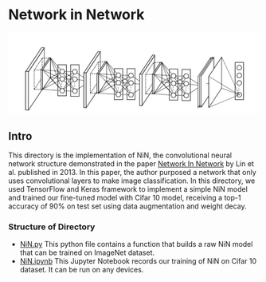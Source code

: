 # Network in Network

![paper.png](paper.png)
## Intro

This directory is the implementation of NiN, the convolutional neural network structure demonstrated in the
paper [Network In Network](https://arxiv.org/pdf/1312.4400.pdf) by Lin et al. published in 2013. In this paper, the author purposed a network that only uses convolutional layers to make image classification. In this directory, we used TensorFlow and Keras framework to implement a simple NiN model and trained our fine-tuned model with Cifar 10 model, receiving a top-1 accuracy of 90% on test set using data augmentation and weight decay.

### Structure of Directory

- [NiN.py](NiN.py)
  This python file contains a function that builds a raw NiN model that can be trained on ImageNet dataset.
- [NiN.ipynb](NiN.ipynb)
  This Jupyter Notebook records our training of NiN on Cifar 10 dataset. It can be run on any devices.
